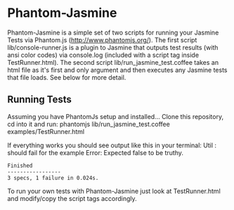 Phantom-Jasmine
=====================

Phantom-Jasmine is a simple set of two scripts for running your Jasmine Tests via Phantom.js (http://www.phantomjs.org/).
The first script lib/console-runner.js is a plugin to Jasmine that outputs test results (with ansi color codes) via console.log (included with a script tag inside TestRunner.html).
The second script lib/run_jasmine_test.coffee takes an html file as it's first and only argument and then executes any Jasmine tests
that file loads. See below for more detail.


Running Tests
-------------------
Assuming you have PhantomJs setup and installed...
Clone this repository, cd into it and run:
    phantomjs lib/run_jasmine_test.coffee examples/TestRunner.html


If everything works you should see output like this in your terminal:
    Util : should fail for the example
    Error: Expected false to be truthy.

    Finished
    -----------------
    3 specs, 1 failure in 0.024s.
    

To run your own tests with Phantom-Jasmine just look at TestRunner.html and modify/copy the script tags accordingly.


